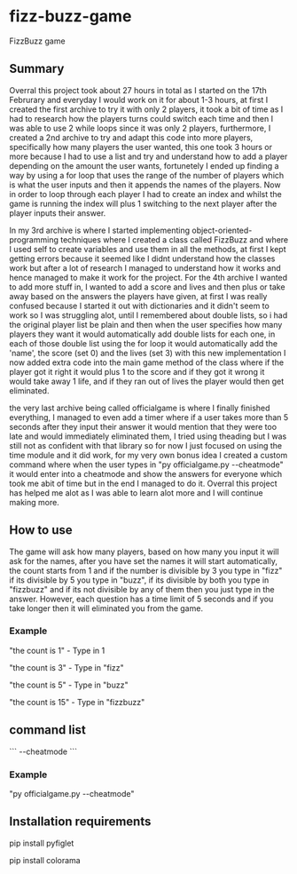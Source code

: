 # fizz-buzz-game
FizzBuzz game 

<h2>Summary</h2>
<p>Overral this project took about 27 hours in total as I started on the 17th Februrary and everyday I would work on it for about 1-3 hours,
at first I created the first archive to try it with only 2 players, it took a bit of time as I had to research how the players turns could switch each time
and then I was able to use 2 while loops since it was only 2 players, furthermore, I created a 2nd archive to try and adapt this code into more players, specifically
how many players the user wanted, this one took 3 hours or more because I had to use a list and try and understand how to add a player depending on the amount the user wants,
fortunetely I ended up finding a way by using a for loop that uses the range of the number of players which is what the user inputs and then it appends the names of the players.
Now in order to loop through each player I had to create an index and whilst the game is running the index will plus 1 switching to the next player after the player inputs their answer.</p>

<p>In my 3rd archive is where I started implementing object-oriented-programming techniques where I created a class called FizzBuzz and where I used self to create variables and use them in all the methods,
at first I kept getting errors because it seemed like I didnt understand how the classes work but after a lot of research I managed to understand how it works and hence managed to make it work for the project.
For the 4th archive I wanted to add more stuff in, I wanted to add a score and lives and then plus or take away based on the answers the players have given, at first I was really confused because I started it out with
dictionaries and it didn't seem to work so I was struggling alot, until I remembered about double lists, so i had the original player list be plain and then when the user specifies how many players they want it would 
automatically add double lists for each one, in each of those double list using the for loop it would automatically add the 'name', the score (set 0) and the lives (set 3) with this new implementation I now added extra code into the main game method of the class where if the player got it right it would plus 1 to the score and if they got it wrong it would take away 1 life, and if they ran out of lives the player would then get eliminated.</p>

<p>the very last archive being called officialgame is where I finally finished everything, I managed to even add a timer where if a user takes more than 5 seconds after they input their answer it would mention that they
were too late and would immediately eliminated them, I tried using theading but I was still not as confident with that library so for now I just focused on using the time module and it did work, for my very own bonus idea
I created a custom command where when the user types in "py officialgame.py --cheatmode" it would enter into a cheatmode and show the answers for everyone which took me abit of time but in the end I managed to do it.
Overral this project has helped me alot as I was able to learn alot more and I will continue making more.</p>

<h2>How to use</h2>
<p>The game will ask how many players, based on how many you input it will ask for the names, after you have set the names it will start automatically,
the count starts from 1 and if the number is divisible by 3 you type in "fizz" if its divisible by 5 you type in "buzz", if its divisible by both you
type in "fizzbuzz" and if its not divisible by any of them then you just type in the answer. However, each question has a time limit of 5 seconds and 
if you take longer then it will eliminated you from the game.</p>
<h3>Example</h3>
<p>"the count is 1" - Type in 1</p>
<p>"the count is 3" - Type in "fizz"</p>
<p>"the count is 5" - Type in "buzz"</p>
<p>"the count is 15" - Type in "fizzbuzz"</p>

<h2>command list</h2>
``` --cheatmode ```
<h3>Example</h3>
<p>"py officialgame.py --cheatmode"</p>

<h2>Installation requirements</h2>
<p>pip install pyfiglet</p>
<p>pip install colorama</p>
